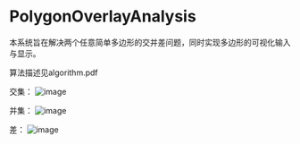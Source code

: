 # PolygonOverlayAnalysis
本系统旨在解决两个任意简单多边形的交并差问题，同时实现多边形的可视化输入与显示。

算法描述见algorithm.pdf

交集：
![image](https://github.com/team79/PolygonOverlayAnalysis/blob/master/and.png)

并集：
![image](https://github.com/team79/PolygonOverlayAnalysis/blob/master/or.png)

差：
![image](https://github.com/team79/PolygonOverlayAnalysis/blob/master/cut.png)